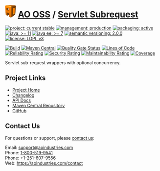 # [<img src="ao-logo.png" alt="AO Logo" width="35" height="40">](https://github.com/ao-apps) [AO OSS](https://github.com/ao-apps/ao-oss) / [Servlet Subrequest](https://github.com/ao-apps/ao-servlet-subrequest)

[![project: current stable](https://oss.aoapps.com/ao-badges/project-current-stable.svg)](https://aoindustries.com/life-cycle#project-current-stable)
[![management: production](https://oss.aoapps.com/ao-badges/management-production.svg)](https://aoindustries.com/life-cycle#management-production)
[![packaging: active](https://oss.aoapps.com/ao-badges/packaging-active.svg)](https://aoindustries.com/life-cycle#packaging-active)  
[![java: &gt;= 11](https://oss.aoapps.com/ao-badges/java-11.svg)](https://docs.oracle.com/en/java/javase/11/)
[![java ee: &gt;= 7](https://oss.aoapps.com/ao-badges/javaee-7.svg)](https://docs.oracle.com/javaee/7/)
[![semantic versioning: 2.0.0](https://oss.aoapps.com/ao-badges/semver-2.0.0.svg)](http://semver.org/spec/v2.0.0.html)
[![license: LGPL v3](https://oss.aoapps.com/ao-badges/license-lgpl-3.0.svg)](https://www.gnu.org/licenses/lgpl-3.0)

[![Build](https://github.com/ao-apps/ao-servlet-subrequest/workflows/Build/badge.svg?branch=master)](https://github.com/ao-apps/ao-servlet-subrequest/actions?query=workflow%3ABuild)
[![Maven Central](https://maven-badges.herokuapp.com/maven-central/com.aoapps/ao-servlet-subrequest/badge.svg)](https://maven-badges.herokuapp.com/maven-central/com.aoapps/ao-servlet-subrequest)
[![Quality Gate Status](https://sonarcloud.io/api/project_badges/measure?branch=master&project=com.aoapps%3Aao-servlet-subrequest&metric=alert_status)](https://sonarcloud.io/dashboard?branch=master&id=com.aoapps%3Aao-servlet-subrequest)
[![Lines of Code](https://sonarcloud.io/api/project_badges/measure?branch=master&project=com.aoapps%3Aao-servlet-subrequest&metric=ncloc)](https://sonarcloud.io/component_measures?branch=master&id=com.aoapps%3Aao-servlet-subrequest&metric=ncloc)  
[![Reliability Rating](https://sonarcloud.io/api/project_badges/measure?branch=master&project=com.aoapps%3Aao-servlet-subrequest&metric=reliability_rating)](https://sonarcloud.io/component_measures?branch=master&id=com.aoapps%3Aao-servlet-subrequest&metric=Reliability)
[![Security Rating](https://sonarcloud.io/api/project_badges/measure?branch=master&project=com.aoapps%3Aao-servlet-subrequest&metric=security_rating)](https://sonarcloud.io/component_measures?branch=master&id=com.aoapps%3Aao-servlet-subrequest&metric=Security)
[![Maintainability Rating](https://sonarcloud.io/api/project_badges/measure?branch=master&project=com.aoapps%3Aao-servlet-subrequest&metric=sqale_rating)](https://sonarcloud.io/component_measures?branch=master&id=com.aoapps%3Aao-servlet-subrequest&metric=Maintainability)
[![Coverage](https://sonarcloud.io/api/project_badges/measure?branch=master&project=com.aoapps%3Aao-servlet-subrequest&metric=coverage)](https://sonarcloud.io/component_measures?branch=master&id=com.aoapps%3Aao-servlet-subrequest&metric=Coverage)

Servlet sub-request wrappers with optional concurrency.

## Project Links
* [Project Home](https://oss.aoapps.com/servlet-subrequest/)
* [Changelog](https://oss.aoapps.com/servlet-subrequest/changelog)
* [API Docs](https://oss.aoapps.com/servlet-subrequest/apidocs/)
* [Maven Central Repository](https://central.sonatype.com/artifact/com.aoapps/ao-servlet-subrequest)
* [GitHub](https://github.com/ao-apps/ao-servlet-subrequest)

## Contact Us
For questions or support, please [contact us](https://aoindustries.com/contact):

Email: [support@aoindustries.com](mailto:support@aoindustries.com)  
Phone: [1-800-519-9541](tel:1-800-519-9541)  
Phone: [+1-251-607-9556](tel:+1-251-607-9556)  
Web: https://aoindustries.com/contact
